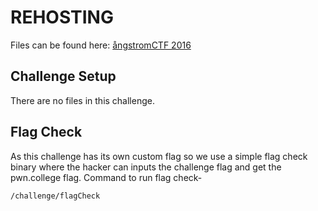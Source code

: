 # REHOSTING

Files can be found here: [ångstromCTF 2016](https://github.com/blairsec/challenges/blob/master/angstromctf/2016/crypto/spqr)

## Challenge Setup
There are no files in this challenge.

## Flag Check
As this challenge has its own custom flag so we use a simple flag check binary where the hacker can inputs the challenge flag and get the pwn.college flag.
Command to run flag check-
```
/challenge/flagCheck
```